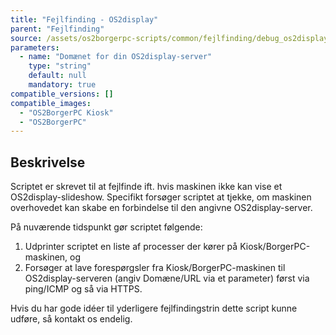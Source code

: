 ```yaml
---
title: "Fejlfinding - OS2display"
parent: "Fejlfinding"
source: /assets/os2borgerpc-scripts/common/fejlfinding/debug_os2display.sh
parameters:
  - name: "Domænet for din OS2display-server"
    type: "string"
    default: null
    mandatory: true
compatible_versions: []
compatible_images:
  - "OS2BorgerPC Kiosk"
  - "OS2BorgerPC"
---
```


## Beskrivelse
Scriptet er skrevet til at fejlfinde ift. hvis maskinen ikke kan vise et OS2display-slideshow.
Specifikt forsøger scriptet at tjekke, om maskinen overhovedet kan skabe en forbindelse til den angivne OS2display-server.

På nuværende tidspunkt gør scriptet følgende: 
1. Udprinter scriptet en liste af processer der kører på Kiosk/BorgerPC-maskinen, og 
2. Forsøger at lave forespørgsler fra Kiosk/BorgerPC-maskinen til OS2display-serveren (angiv Domæne/URL via et parameter) først via ping/ICMP og så via HTTPS.

Hvis du har gode idéer til yderligere fejlfindingstrin dette script kunne udføre, så kontakt os endelig.